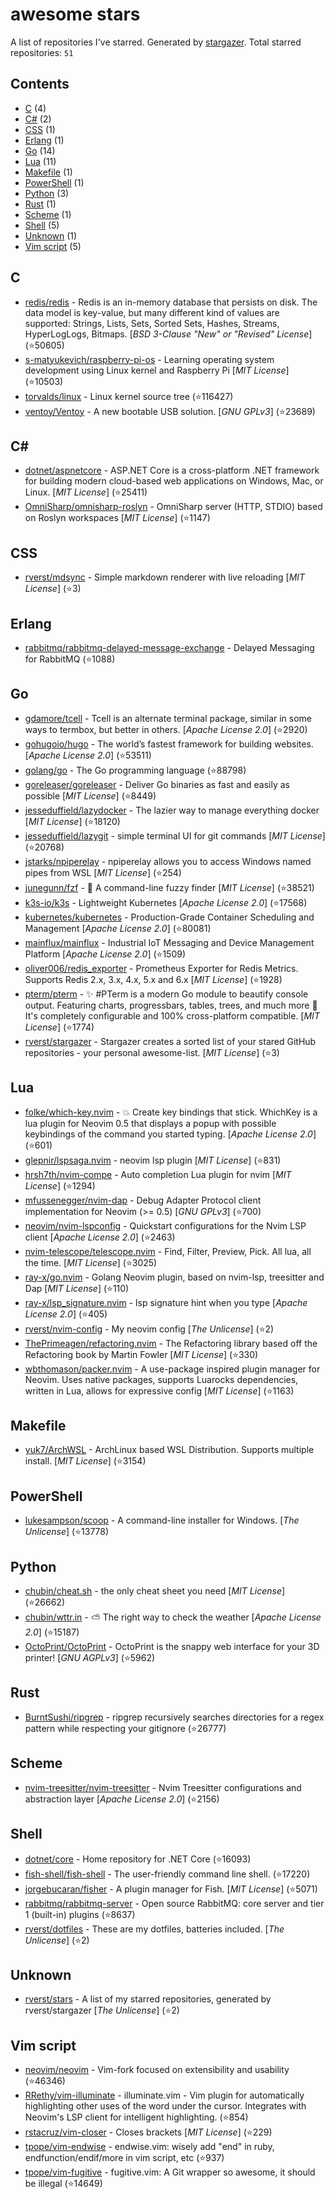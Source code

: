 # awesome stars

A list of repositories I've starred. Generated by [stargazer](https://github.com/rverst/stargazer).
Total starred repositories: `51`

## Contents

* [C](#c) (4)
* [C#](#c#) (2)
* [CSS](#css) (1)
* [Erlang](#erlang) (1)
* [Go](#go) (14)
* [Lua](#lua) (11)
* [Makefile](#makefile) (1)
* [PowerShell](#powershell) (1)
* [Python](#python) (3)
* [Rust](#rust) (1)
* [Scheme](#scheme) (1)
* [Shell](#shell) (5)
* [Unknown](#unknown) (1)
* [Vim script](#vim-script) (5)


## C

- [redis/redis](https://github.com/redis/redis) - Redis is an in-memory database that persists on disk. The data model is key-value, but many different kind of values are supported: Strings, Lists, Sets, Sorted Sets, Hashes, Streams, HyperLogLogs, Bitmaps.  \[*BSD 3-Clause "New" or "Revised" License*\] (⭐️50605) 
- [s-matyukevich/raspberry-pi-os](https://github.com/s-matyukevich/raspberry-pi-os) - Learning operating system development using Linux kernel and Raspberry Pi  \[*MIT License*\] (⭐️10503) 
- [torvalds/linux](https://github.com/torvalds/linux) - Linux kernel source tree  (⭐️116427) 
- [ventoy/Ventoy](https://github.com/ventoy/Ventoy) - A new bootable USB solution.  \[*GNU GPLv3*\] (⭐️23689) 

## C#

- [dotnet/aspnetcore](https://github.com/dotnet/aspnetcore) - ASP.NET Core is a cross-platform .NET framework for building modern cloud-based web applications on Windows, Mac, or Linux.  \[*MIT License*\] (⭐️25411) 
- [OmniSharp/omnisharp-roslyn](https://github.com/OmniSharp/omnisharp-roslyn) - OmniSharp server (HTTP, STDIO) based on Roslyn workspaces  \[*MIT License*\] (⭐️1147) 

## CSS

- [rverst/mdsync](https://github.com/rverst/mdsync) - Simple markdown renderer with live reloading  \[*MIT License*\] (⭐️3) 

## Erlang

- [rabbitmq/rabbitmq-delayed-message-exchange](https://github.com/rabbitmq/rabbitmq-delayed-message-exchange) - Delayed Messaging for RabbitMQ  (⭐️1088) 

## Go

- [gdamore/tcell](https://github.com/gdamore/tcell) - Tcell is an alternate terminal package, similar in some ways to termbox, but better in others.  \[*Apache License 2.0*\] (⭐️2920) 
- [gohugoio/hugo](https://github.com/gohugoio/hugo) - The world’s fastest framework for building websites.  \[*Apache License 2.0*\] (⭐️53511) 
- [golang/go](https://github.com/golang/go) - The Go programming language  (⭐️88798) 
- [goreleaser/goreleaser](https://github.com/goreleaser/goreleaser) - Deliver Go binaries as fast and easily as possible  \[*MIT License*\] (⭐️8449) 
- [jesseduffield/lazydocker](https://github.com/jesseduffield/lazydocker) - The lazier way to manage everything docker  \[*MIT License*\] (⭐️18120) 
- [jesseduffield/lazygit](https://github.com/jesseduffield/lazygit) - simple terminal UI for git commands  \[*MIT License*\] (⭐️20768) 
- [jstarks/npiperelay](https://github.com/jstarks/npiperelay) - npiperelay allows you to access Windows named pipes from WSL  \[*MIT License*\] (⭐️254) 
- [junegunn/fzf](https://github.com/junegunn/fzf) - :cherry_blossom: A command-line fuzzy finder  \[*MIT License*\] (⭐️38521) 
- [k3s-io/k3s](https://github.com/k3s-io/k3s) - Lightweight Kubernetes  \[*Apache License 2.0*\] (⭐️17568) 
- [kubernetes/kubernetes](https://github.com/kubernetes/kubernetes) - Production-Grade Container Scheduling and Management  \[*Apache License 2.0*\] (⭐️80081) 
- [mainflux/mainflux](https://github.com/mainflux/mainflux) - Industrial IoT Messaging and Device Management Platform  \[*Apache License 2.0*\] (⭐️1509) 
- [oliver006/redis_exporter](https://github.com/oliver006/redis_exporter) - Prometheus Exporter for Redis Metrics. Supports Redis 2.x, 3.x, 4.x, 5.x and 6.x  \[*MIT License*\] (⭐️1928) 
- [pterm/pterm](https://github.com/pterm/pterm) - ✨ #PTerm is a modern Go module to beautify console output. Featuring charts, progressbars, tables, trees, and much more 🚀 It's completely configurable and 100% cross-platform compatible.  \[*MIT License*\] (⭐️1774) 
- [rverst/stargazer](https://github.com/rverst/stargazer) - Stargazer creates a sorted list of your stared GitHub repositories - your personal awesome-list.  \[*MIT License*\] (⭐️3) 

## Lua

- [folke/which-key.nvim](https://github.com/folke/which-key.nvim) - 💥   Create key bindings that stick. WhichKey is a lua plugin for Neovim 0.5 that displays a popup with possible keybindings of the command you started typing.  \[*Apache License 2.0*\] (⭐️601) 
- [glepnir/lspsaga.nvim](https://github.com/glepnir/lspsaga.nvim) - neovim lsp plugin   \[*MIT License*\] (⭐️831) 
- [hrsh7th/nvim-compe](https://github.com/hrsh7th/nvim-compe) - Auto completion Lua plugin for nvim  \[*MIT License*\] (⭐️1294) 
- [mfussenegger/nvim-dap](https://github.com/mfussenegger/nvim-dap) - Debug Adapter Protocol client implementation for Neovim (>= 0.5)  \[*GNU GPLv3*\] (⭐️700) 
- [neovim/nvim-lspconfig](https://github.com/neovim/nvim-lspconfig) - Quickstart configurations for the Nvim LSP client  \[*Apache License 2.0*\] (⭐️2463) 
- [nvim-telescope/telescope.nvim](https://github.com/nvim-telescope/telescope.nvim) - Find, Filter, Preview, Pick. All lua, all the time.  \[*MIT License*\] (⭐️3025) 
- [ray-x/go.nvim](https://github.com/ray-x/go.nvim) - Golang Neovim plugin, based on nvim-lsp, treesitter and Dap  \[*MIT License*\] (⭐️110) 
- [ray-x/lsp_signature.nvim](https://github.com/ray-x/lsp_signature.nvim) - lsp signature hint when you type  \[*Apache License 2.0*\] (⭐️405) 
- [rverst/nvim-config](https://github.com/rverst/nvim-config) - My neovim config  \[*The Unlicense*\] (⭐️2) 
- [ThePrimeagen/refactoring.nvim](https://github.com/ThePrimeagen/refactoring.nvim) - The Refactoring library based off the Refactoring book by Martin Fowler  \[*MIT License*\] (⭐️330) 
- [wbthomason/packer.nvim](https://github.com/wbthomason/packer.nvim) - A use-package inspired plugin manager for Neovim. Uses native packages, supports Luarocks dependencies, written in Lua, allows for expressive config  \[*MIT License*\] (⭐️1163) 

## Makefile

- [yuk7/ArchWSL](https://github.com/yuk7/ArchWSL) - ArchLinux based WSL Distribution. Supports multiple install.  \[*MIT License*\] (⭐️3154) 

## PowerShell

- [lukesampson/scoop](https://github.com/lukesampson/scoop) - A command-line installer for Windows.  \[*The Unlicense*\] (⭐️13778) 

## Python

- [chubin/cheat.sh](https://github.com/chubin/cheat.sh) - the only cheat sheet you need  \[*MIT License*\] (⭐️26662) 
- [chubin/wttr.in](https://github.com/chubin/wttr.in) - :partly_sunny: The right way to check the weather  \[*Apache License 2.0*\] (⭐️15187) 
- [OctoPrint/OctoPrint](https://github.com/OctoPrint/OctoPrint) - OctoPrint is the snappy web interface for your 3D printer!  \[*GNU AGPLv3*\] (⭐️5962) 

## Rust

- [BurntSushi/ripgrep](https://github.com/BurntSushi/ripgrep) - ripgrep recursively searches directories for a regex pattern while respecting your gitignore  (⭐️26777) 

## Scheme

- [nvim-treesitter/nvim-treesitter](https://github.com/nvim-treesitter/nvim-treesitter) - Nvim Treesitter configurations and abstraction layer  \[*Apache License 2.0*\] (⭐️2156) 

## Shell

- [dotnet/core](https://github.com/dotnet/core) - Home repository for .NET Core  (⭐️16093) 
- [fish-shell/fish-shell](https://github.com/fish-shell/fish-shell) - The user-friendly command line shell.  (⭐️17220) 
- [jorgebucaran/fisher](https://github.com/jorgebucaran/fisher) - A plugin manager for Fish.  \[*MIT License*\] (⭐️5071) 
- [rabbitmq/rabbitmq-server](https://github.com/rabbitmq/rabbitmq-server) - Open source RabbitMQ: core server and tier 1 (built-in) plugins  (⭐️8637) 
- [rverst/dotfiles](https://github.com/rverst/dotfiles) - These are my dotfiles, batteries included.  \[*The Unlicense*\] (⭐️2) 

## Unknown

- [rverst/stars](https://github.com/rverst/stars) - A list of my starred repositories, generated by rverst/stargazer  \[*The Unlicense*\] (⭐️2) 

## Vim script

- [neovim/neovim](https://github.com/neovim/neovim) - Vim-fork focused on extensibility and usability  (⭐️46346) 
- [RRethy/vim-illuminate](https://github.com/RRethy/vim-illuminate) - illuminate.vim - Vim plugin for automatically highlighting other uses of the word under the cursor. Integrates with Neovim's LSP client for intelligent highlighting.  (⭐️854) 
- [rstacruz/vim-closer](https://github.com/rstacruz/vim-closer) - Closes brackets  \[*MIT License*\] (⭐️229) 
- [tpope/vim-endwise](https://github.com/tpope/vim-endwise) - endwise.vim: wisely add "end" in ruby, endfunction/endif/more in vim script, etc  (⭐️937) 
- [tpope/vim-fugitive](https://github.com/tpope/vim-fugitive) - fugitive.vim: A Git wrapper so awesome, it should be illegal  (⭐️14649) 

